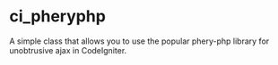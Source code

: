 # ci_pheryphp
A simple class that allows you to use the popular phery-php library for unobtrusive ajax in CodeIgniter.
